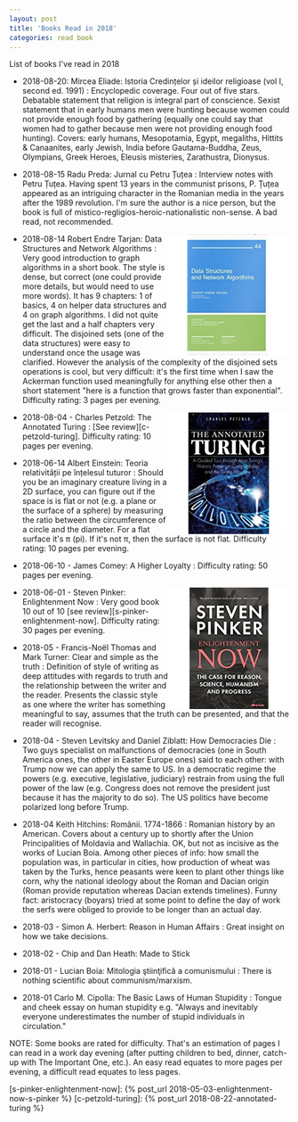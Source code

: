 ```yaml
---
layout: post
title: 'Books Read in 2018'
categories: read book
---
```


List of books I've read in 2018

- 2018-08-20: Mircea Eliade: Istoria Credințelor și ideilor religioase (vol I, second ed. 1991)
: Encyclopedic coverage. Four out of five stars. Debatable statement that
religion is integral part of conscience. Sexist statement that in early humans
men were hunting because women could not provide enough food by gathering
(equally one could say that women had to gather because men were not providing
enough food hunting). Covers: early humans, Mesopotamia, Egypt, megaliths,
Hittits & Canaanites, early Jewish, India before Gautama-Buddha, Zeus,
Olympians, Greek Heroes, Eleusis misteries, Zarathustra, Dionysus.

- 2018-08-15 Radu Preda: Jurnal cu Petru Țuțea
: Interview notes with Petru Țuțea. Having spent 13 years in the communist
prisons, P. Țuțea appeared as an intriguing character in the Romanian media
in the years after the 1989 revolution. I'm sure the author is a nice person,
but the book is full of mistico-regligios-heroic-nationalistic non-sense. A bad
read, not recommended.

<img
  align="right"
  alt="Book cover"
  src="/assets/2018-01-01-read/book_cover_ret_dsna.jpg">

- 2018-08-14 Robert Endre Tarjan: Data Structures and Network Algorithms
: Very good introduction to graph algorithms in a short book. The style is
dense, but correct (one could provide more details, but would need to use more
words). It has 9 chapters: 1 of basics, 4 on helper data structures and 4 on
graph algorithms.  I did not quite get the last and a half chapters very
difficult. The disjoined sets (one of the data structures) were easy to
understand once the usage was clarified. However the analysis of the complexity
of the disjoined sets operations is cool, but very difficult: it's the first
time when I saw the Ackerman function used meaningfully for anything else other
then a short statement "here is a function that grows faster than exponential".
Difficulty rating: 3 pages per evening.

<img
  align="right"
  alt="Book cover"
  src="/assets/2018-08-22-annotated-turing/book_cover.jpg">

- 2018-08-04 - Charles Petzold: The Annotated Turing
: [See review][c-petzold-turing].
Difficulty rating: 10 pages per evening.

- 2018-06-14 Albert Einstein: Teoria relativității pe înțelesul tuturor
: Should you be an imaginary creature living in a 2D surface, you can figure out
if the space is is flat or not (e.g. a plane or the surface of a sphere) by
measuring the ratio between the circumference of a circle and the diameter. For
a flat surface it's π (pi). If it's not π, then the surface is not flat.
Difficulty rating: 10 pages per evening.

- 2018-06-10 - James Comey: A Higher Loyalty
: Difficulty rating: 50 pages per evening.

<img
  align="right"
  alt="Book cover"
  src="/assets/2018-05-03-enlightenment-now-s-pinker/book_cover.jpg">

- 2018-06-01 - Steven Pinker: Enlightenment Now
: Very good book 10 out of 10 [see review][s-pinker-enlightenment-now].
Difficulty rating: 30 pages per evening.

- 2018-05 - Francis-Noël Thomas and Mark Turner: Clear and simple as the truth
: Definition of style of writing as deep attitudes with regards to truth and
the relationship between the writer and the reader. Presents the classic style
as one where the writer has something meaningful to say, assumes that the truth
can be presented, and that the reader will recognise.

- 2018-04 - Steven Levitsky and Daniel Ziblatt: How Democracies Die
: Two guys specialist on malfunctions of democracies (one in South America
ones, the other in Easter Europe ones) said to each other: with Trump now we
can apply the same to US. In a democratic regime the powers (e.g. executive,
legislative, judiciary) restrain from using the full power of the law (e.g.
Congress does not remove the president just because it has the majority to do
so). The US politics have become polarized long before Trump.

- 2018-04 Keith Hitchins: Românii. 1774-1866
: Romanian history by an American. Covers about a century up to shortly after
the Union Principalities of Moldavia and Wallachia. OK, but not as incisive as
the works of Lucian Boia. Among other pieces of info: how small the population
was, in particular in cities, how production of wheat was taken by the Turks,
hence peasants were keen to plant other things like corn, why the national
ideology about the Roman and Dacian origin (Roman provide reputation whereas
Dacian extends timelines). Funny fact: aristocracy (boyars) tried at some point
to define the day of work the serfs were obliged to provide to be longer than
an actual day.

- 2018-03 - Simon A. Herbert: Reason in Human Affairs
: Great insight on how we take decisions.

- 2018-02 - Chip and Dan Heath: Made to Stick

- 2018-01 - Lucian Boia: Mitologia ştiinţifică a comunismului
: There is nothing scientific about communism/marxism.

- 2018-01 Carlo M. Cipolla: The Basic Laws of Human Stupidity
: Tongue and cheek essay on human stupidity e.g. "Always and inevitably
everyone underestimates the number of stupid individuals in circulation."

NOTE: Some books are rated for difficulty. That's an estimation of pages I can
read in a work day evening (after putting children to bed, dinner, catch-up
with The Important One, etc.). An easy read equates to more pages per evening,
a difficult read equates to less pages.

[s-pinker-enlightenment-now]:  {% post_url 2018-05-03-enlightenment-now-s-pinker %}
[c-petzold-turing]:            {% post_url 2018-08-22-annotated-turing %}

